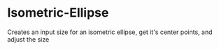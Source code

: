 # Isometric-Ellipse
Creates an input size for an isometric ellipse, get it's center points, and adjust the size
